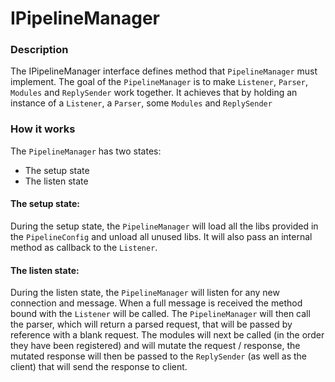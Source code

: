 # IPipelineManager

### Description
The IPipelineManager interface defines method that `PipelineManager` must implement.
The goal of the `PipelineManager` is to make `Listener`, `Parser`, `Modules` and `ReplySender` work together.
It achieves that by holding an instance of a `Listener`, a `Parser`, some `Modules` and `ReplySender`

### How it works
The `PipelineManager` has two states:
* The setup state
* The listen state

#### The setup state:
During the setup state, the `PipelineManager` will load all the libs provided in the `PipelineConfig` and unload all
unused libs. It will also pass an internal method as callback to the `Listener`.

#### The listen state:
During the listen state, the `PipelineManager` will listen for any new connection and message. When a full message is
received the method bound with the `Listener` will be called. The `PipelineManager` will then call the parser, which will
return a parsed request, that will be passed by reference with a blank request. The modules will next be called (in the
order they have been registered) and will mutate the request / response, the mutated response will then be passed to the
`ReplySender` (as well as the client) that will send the response to client.
